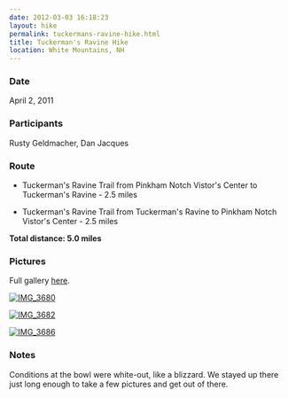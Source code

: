 ```yaml
---
date: 2012-03-03 16:18:23
layout: hike
permalink: tuckermans-ravine-hike.html
title: Tuckerman's Ravine Hike
location: White Mountains, NH
---
```


### Date


April 2, 2011



### Participants


Rusty Geldmacher, Dan Jacques



### Route






  * Tuckerman's Ravine Trail from Pinkham Notch Vistor's Center to Tuckerman's Ravine - 2.5 miles


  * Tuckerman's Ravine Trail from Tuckerman's Ravine to Pinkham Notch Vistor's Center - 2.5 miles


**Total distance: 5.0 miles**



### Pictures






Full gallery [here](http://www.flickr.com/photos/geldmacher/sets/72157629504637935/with/6803841018/).





[![IMG_3680](http://farm8.staticflickr.com/7208/6803841018_69ec7a70f1.jpg)](http://www.flickr.com/photos/geldmacher/6803841018/)





[![IMG_3682](http://farm8.staticflickr.com/7203/6803841802_e4d6c1f5ce.jpg)](http://www.flickr.com/photos/geldmacher/6803841802/)





[![IMG_3686](http://farm8.staticflickr.com/7204/6803846288_cd0dd1d195.jpg)](http://www.flickr.com/photos/geldmacher/6803846288/)







### Notes


Conditions at the bowl were white-out, like a blizzard. We stayed up there just long enough to take a few pictures and get out of there.
